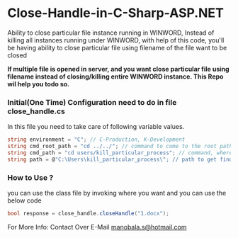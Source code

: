 # Close-Handle-in-C-Sharp-ASP.NET
Ability to close particular file instance running in WINWORD, Instead of killing all instances running under WINWORD, with help of this code, you'll be having ability to close particular file using filename of the file want to be closed

**If multiple file is opened in server, and you want close particular file using filename instead of closing/killing entire WINWORD instance. This Repo wil help you todo so.**

### Initial(One Time) Configuration need to do in file close_handle.cs
In this file you need to take care of following variable values.
```csharp
string environment = "C"; // C-Production, K-Development
string cmd_root_path = "cd ../../"; // command to come to the root path
string cmd_path = "cd users/kill_particular_process"; // command, where you need to store(output.txt)/run(Closing Handle) the Handle
string path = @"C:\Users\kill_particular_process\"; // path to get find the handle id using file name from the output.txt file
```

### How to Use ?
you can use the class file by invoking where you want and you can use the below code
```csharp
bool response = close_handle.closeHandle("1.docx");
```

For More Info: Contact Over E-Mail manobala.s@hotmail.com
